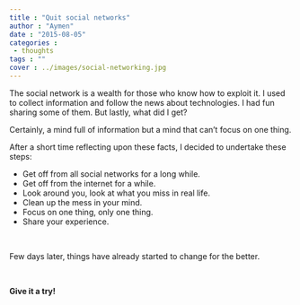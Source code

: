 ```yaml
---
title : "Quit social networks"
author : "Aymen"
date : "2015-08-05"
categories : 
 - thoughts
tags : ""
cover : ../images/social-networking.jpg
---
```


The social network is a wealth for those who know how to exploit it. I used to collect information and follow the news about technologies. I had fun sharing some of them. But lastly, what did I get?

Certainly, a mind full of information but a mind that can’t focus on one thing.

After a short time reflecting upon these facts, I decided to undertake these steps:

- Get off from all social networks for a long while.
- Get off from the internet for a while.
- Look around you, look at what you miss in real life.
- Clean up the mess in your mind.
- Focus on one thing, only one thing.
- Share your experience.

 

Few days later, things have already started to change for the better.

 

**Give it a try!**
